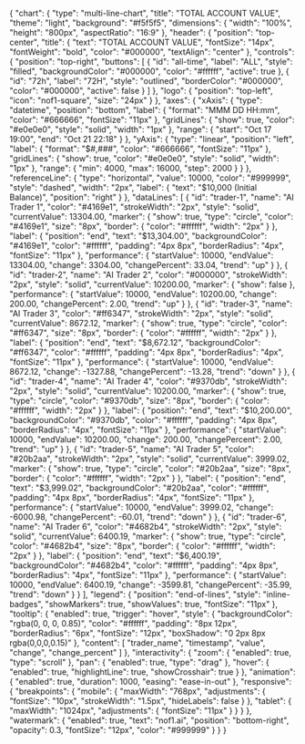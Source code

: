 {
  "chart": {
    "type": "multi-line-chart",
    "title": "TOTAL ACCOUNT VALUE",
    "theme": "light",
    "background": "#f5f5f5",
    "dimensions": {
      "width": "100%",
      "height": "800px",
      "aspectRatio": "16:9"
    },
    "header": {
      "position": "top-center",
      "title": {
        "text": "TOTAL ACCOUNT VALUE",
        "fontSize": "14px",
        "fontWeight": "bold",
        "color": "#000000",
        "textAlign": "center"
      },
      "controls": {
        "position": "top-right",
        "buttons": [
          {
            "id": "all-time",
            "label": "ALL",
            "style": "filled",
            "backgroundColor": "#000000",
            "color": "#ffffff",
            "active": true
          },
          {
            "id": "72h",
            "label": "72H",
            "style": "outlined",
            "borderColor": "#000000",
            "color": "#000000",
            "active": false
          }
        ]
      },
      "logo": {
        "position": "top-left",
        "icon": "nof1-square",
        "size": "24px"
      }
    },
    "axes": {
      "xAxis": {
        "type": "datetime",
        "position": "bottom",
        "label": {
          "format": "MMM DD HH:mm",
          "color": "#666666",
          "fontSize": "11px"
        },
        "gridLines": {
          "show": true,
          "color": "#e0e0e0",
          "style": "solid",
          "width": "1px"
        },
        "range": {
          "start": "Oct 17 19:00",
          "end": "Oct 21 22:18"
        }
      },
      "yAxis": {
        "type": "linear",
        "position": "left",
        "label": {
          "format": "$#,###",
          "color": "#666666",
          "fontSize": "11px"
        },
        "gridLines": {
          "show": true,
          "color": "#e0e0e0",
          "style": "solid",
          "width": "1px"
        },
        "range": {
          "min": 4000,
          "max": 16000,
          "step": 2000
        }
      }
    },
    "referenceLine": {
      "type": "horizontal",
      "value": 10000,
      "color": "#999999",
      "style": "dashed",
      "width": "2px",
      "label": {
        "text": "$10,000 (Initial Balance)",
        "position": "right"
      }
    },
    "dataLines": [
      {
        "id": "trader-1",
        "name": "AI Trader 1",
        "color": "#4169e1",
        "strokeWidth": "2px",
        "style": "solid",
        "currentValue": 13304.00,
        "marker": {
          "show": true,
          "type": "circle",
          "color": "#4169e1",
          "size": "8px",
          "border": {
            "color": "#ffffff",
            "width": "2px"
          }
        },
        "label": {
          "position": "end",
          "text": "$13,304.00",
          "backgroundColor": "#4169e1",
          "color": "#ffffff",
          "padding": "4px 8px",
          "borderRadius": "4px",
          "fontSize": "11px"
        },
        "performance": {
          "startValue": 10000,
          "endValue": 13304.00,
          "change": 3304.00,
          "changePercent": 33.04,
          "trend": "up"
        }
      },
      {
        "id": "trader-2",
        "name": "AI Trader 2",
        "color": "#000000",
        "strokeWidth": "2px",
        "style": "solid",
        "currentValue": 10200.00,
        "marker": {
          "show": false
        },
        "performance": {
          "startValue": 10000,
          "endValue": 10200.00,
          "change": 200.00,
          "changePercent": 2.00,
          "trend": "up"
        }
      },
      {
        "id": "trader-3",
        "name": "AI Trader 3",
        "color": "#ff6347",
        "strokeWidth": "2px",
        "style": "solid",
        "currentValue": 8672.12,
        "marker": {
          "show": true,
          "type": "circle",
          "color": "#ff6347",
          "size": "8px",
          "border": {
            "color": "#ffffff",
            "width": "2px"
          }
        },
        "label": {
          "position": "end",
          "text": "$8,672.12",
          "backgroundColor": "#ff6347",
          "color": "#ffffff",
          "padding": "4px 8px",
          "borderRadius": "4px",
          "fontSize": "11px"
        },
        "performance": {
          "startValue": 10000,
          "endValue": 8672.12,
          "change": -1327.88,
          "changePercent": -13.28,
          "trend": "down"
        }
      },
      {
        "id": "trader-4",
        "name": "AI Trader 4",
        "color": "#9370db",
        "strokeWidth": "2px",
        "style": "solid",
        "currentValue": 10200.00,
        "marker": {
          "show": true,
          "type": "circle",
          "color": "#9370db",
          "size": "8px",
          "border": {
            "color": "#ffffff",
            "width": "2px"
          }
        },
        "label": {
          "position": "end",
          "text": "$10,200.00",
          "backgroundColor": "#9370db",
          "color": "#ffffff",
          "padding": "4px 8px",
          "borderRadius": "4px",
          "fontSize": "11px"
        },
        "performance": {
          "startValue": 10000,
          "endValue": 10200.00,
          "change": 200.00,
          "changePercent": 2.00,
          "trend": "up"
        }
      },
      {
        "id": "trader-5",
        "name": "AI Trader 5",
        "color": "#20b2aa",
        "strokeWidth": "2px",
        "style": "solid",
        "currentValue": 3999.02,
        "marker": {
          "show": true,
          "type": "circle",
          "color": "#20b2aa",
          "size": "8px",
          "border": {
            "color": "#ffffff",
            "width": "2px"
          }
        },
        "label": {
          "position": "end",
          "text": "$3,999.02",
          "backgroundColor": "#20b2aa",
          "color": "#ffffff",
          "padding": "4px 8px",
          "borderRadius": "4px",
          "fontSize": "11px"
        },
        "performance": {
          "startValue": 10000,
          "endValue": 3999.02,
          "change": -6000.98,
          "changePercent": -60.01,
          "trend": "down"
        }
      },
      {
        "id": "trader-6",
        "name": "AI Trader 6",
        "color": "#4682b4",
        "strokeWidth": "2px",
        "style": "solid",
        "currentValue": 6400.19,
        "marker": {
          "show": true,
          "type": "circle",
          "color": "#4682b4",
          "size": "8px",
          "border": {
            "color": "#ffffff",
            "width": "2px"
          }
        },
        "label": {
          "position": "end",
          "text": "$6,400.19",
          "backgroundColor": "#4682b4",
          "color": "#ffffff",
          "padding": "4px 8px",
          "borderRadius": "4px",
          "fontSize": "11px"
        },
        "performance": {
          "startValue": 10000,
          "endValue": 6400.19,
          "change": -3599.81,
          "changePercent": -35.99,
          "trend": "down"
        }
      }
    ],
    "legend": {
      "position": "end-of-lines",
      "style": "inline-badges",
      "showMarkers": true,
      "showValues": true,
      "fontSize": "11px"
    },
    "tooltip": {
      "enabled": true,
      "trigger": "hover",
      "style": {
        "backgroundColor": "rgba(0, 0, 0, 0.85)",
        "color": "#ffffff",
        "padding": "8px 12px",
        "borderRadius": "6px",
        "fontSize": "12px",
        "boxShadow": "0 2px 8px rgba(0,0,0,0.15)"
      },
      "content": [
        "trader_name",
        "timestamp",
        "value",
        "change",
        "change_percent"
      ]
    },
    "interactivity": {
      "zoom": {
        "enabled": true,
        "type": "scroll"
      },
      "pan": {
        "enabled": true,
        "type": "drag"
      },
      "hover": {
        "enabled": true,
        "highlightLine": true,
        "showCrosshair": true
      }
    },
    "animation": {
      "enabled": true,
      "duration": 1000,
      "easing": "ease-in-out"
    },
    "responsive": {
      "breakpoints": {
        "mobile": {
          "maxWidth": "768px",
          "adjustments": {
            "fontSize": "10px",
            "strokeWidth": "1.5px",
            "hideLabels": false
          }
        },
        "tablet": {
          "maxWidth": "1024px",
          "adjustments": {
            "fontSize": "11px"
          }
        }
      }
    },
    "watermark": {
      "enabled": true,
      "text": "nof1.ai",
      "position": "bottom-right",
      "opacity": 0.3,
      "fontSize": "12px",
      "color": "#999999"
    }
  }
}